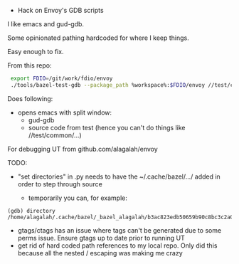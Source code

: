 * Hack on Envoy's GDB scripts

I like emacs and gud-gdb.

Some opinionated pathing hardcoded for where I keep things.

Easy enough to fix.

From this repo:

```bash
 export FDIO=/git/work/fdio/envoy 
 ./tools/bazel-test-gdb --package_path %workspace%:$FDIO/envoy //test/common/http:async_client_impl_test --test_env=ENVOY_IP_TEST_VERSIONS=v4only -c dbg
```

Does following:
* opens emacs with split window:
  * gud-gdb
  * source code from test (hence you can't do things like //test/common/...)


For debugging UT from github.com/alagalah/envoy

TODO:
* "set directories" in .py needs to have the ~/.cache/bazel/.../<UUID> added in order to step through source
  * temporarily you can, for example:
```
(gdb) directory  /home/alagalah/.cache/bazel/_bazel_alagalah/b3ac823edb50659b90c8bc3c2a07ed24
```
* gtags/ctags has an issue where tags can't be generated due to some perms issue. Ensure gtags up to date prior to running UT
* get rid of hard coded path references to my local repo. Only did this because all the nested / escaping was making me crazy
